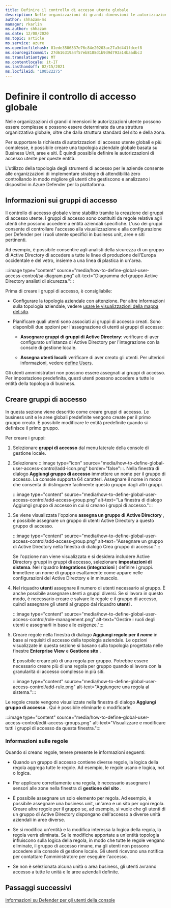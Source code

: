 ```yaml
---
title: Definire il controllo di accesso utente globale
description: Nelle organizzazioni di grandi dimensioni le autorizzazioni utente possono essere complesse e possono essere determinate da una struttura organizzativa globale, oltre che dalla struttura standard del sito e della zona.
author: shhazam-ms
manager: rkarlin
ms.author: shhazam
ms.date: 12/08/2020
ms.topic: article
ms.service: azure
ms.openlocfilehash: 81ede3506337e76c84e20203ac27a3d441fdcef8
ms.sourcegitcommit: 27d616319a4f57eb8188d1b9d9d793a14baadbc3
ms.translationtype: MT
ms.contentlocale: it-IT
ms.lasthandoff: 02/15/2021
ms.locfileid: "100522275"
---
```

# <a name="define-global-access-control"></a>Definire il controllo di accesso globale

Nelle organizzazioni di grandi dimensioni le autorizzazioni utente possono essere complesse e possono essere determinate da una struttura organizzativa globale, oltre che dalla struttura standard del sito e della zona.

Per supportare la richiesta di autorizzazioni di accesso utente globali e più complesse, è possibile creare una topologia aziendale globale basata su Business Unit, aree e siti. È quindi possibile definire le autorizzazioni di accesso utente per queste entità.

L'utilizzo della topologia degli strumenti di accesso per le aziende consente alle organizzazioni di implementare strategie di attendibilità zero controllando in modo migliore gli utenti che gestiscono e analizzano i dispositivi in Azure Defender per la piattaforma.

## <a name="about-access-groups"></a>Informazioni sui gruppi di accesso

Il controllo di accesso globale viene stabilito tramite la creazione dei gruppi di accesso utente. I gruppi di accesso sono costituiti da regole relative agli utenti che possono accedere a entità aziendali specifiche. L'uso dei gruppi consente di controllare l'accesso alla visualizzazione e alla configurazione per Defender per i ruoli utente specifici in business unit, aree e siti pertinenti.

Ad esempio, è possibile consentire agli analisti della sicurezza di un gruppo di Active Directory di accedere a tutte le linee di produzione dell'Europa occidentale e del vetro, insieme a una linea di plastica in un'area.

:::image type="content" source="media/how-to-define-global-user-access-control/sa-diagram.png" alt-text="Diagramma del gruppo Active Directory analisti di sicurezza.":::

Prima di creare i gruppi di accesso, è consigliabile:

- Configurare la topologia aziendale con attenzione. Per altre informazioni sulla topologia aziendale, vedere [usare le visualizzazioni della mappa del sito](how-to-gain-insight-into-global-regional-and-local-threats.md#work-with-site-map-views).

- Pianificare quali utenti sono associati ai gruppi di accesso creati. Sono disponibili due opzioni per l'assegnazione di utenti ai gruppi di accesso:

  - **Assegnare gruppi di gruppi di Active Directory**: verificare di aver configurato un'istanza di Active Directory per l'integrazione con la console di gestione locale.
  
  - **Assegna utenti locali**: verificare di aver creato gli utenti. Per ulteriori informazioni, vedere [define Users](how-to-create-and-manage-users.md#define-users).

Gli utenti amministratori non possono essere assegnati ai gruppi di accesso. Per impostazione predefinita, questi utenti possono accedere a tutte le entità della topologia di business.

## <a name="create-access-groups"></a>Creare gruppi di accesso

In questa sezione viene descritto come creare gruppi di accesso. Le business unit e le aree globali predefinite vengono create per il primo gruppo creato. È possibile modificare le entità predefinite quando si definisce il primo gruppo.

Per creare i gruppi:

1. Selezionare **gruppi di accesso** dal menu laterale della console di gestione locale.

2. Selezionare :::image type="icon" source="media/how-to-define-global-user-access-control/add-icon.png" border="false":::. Nella finestra di dialogo **Aggiungi gruppo di accesso** immettere un nome per il gruppo di accesso. La console supporta 64 caratteri. Assegnare il nome in modo che consenta di distinguere facilmente questo gruppo dagli altri gruppi.

   :::image type="content" source="media/how-to-define-global-user-access-control/add-access-group.png" alt-text="La finestra di dialogo Aggiungi gruppo di accesso in cui si creano i gruppi di accesso.":::

3. Se viene visualizzata l'opzione **assegna un gruppo di Active Directory** , è possibile assegnare un gruppo di utenti Active Directory a questo gruppo di accesso.

   :::image type="content" source="media/how-to-define-global-user-access-control/add-access-group.png" alt-text="Assegnare un gruppo di Active Directory nella finestra di dialogo Crea gruppo di accesso.":::

   Se l'opzione non viene visualizzata e si desidera includere Active Directory gruppi in gruppi di accesso, selezionare **impostazioni di sistema**. Nel riquadro **Integrations (integrazioni** ) definire i gruppi. Immettere un nome di gruppo esattamente come appare nelle configurazioni del Active Directory e in minuscolo.

5. Nel riquadro **utenti** assegnare il numero di utenti necessario al gruppo. È anche possibile assegnare utenti a gruppi diversi. Se si lavora in questo modo, è necessario creare e salvare le regole e il gruppo di accesso, quindi assegnare gli utenti al gruppo dal riquadro **utenti** .

   :::image type="content" source="media/how-to-define-global-user-access-control/role-management.png" alt-text="Gestire i ruoli degli utenti e assegnarli in base alle esigenze.":::

6. Creare regole nella finestra di dialogo **Aggiungi regole per il *nome*** in base ai requisiti di accesso della topologia aziendale. Le opzioni visualizzate in questa sezione si basano sulla topologia progettata nelle finestre **Enterprise View** e **Gestione sito** . 

   È possibile creare più di una regola per gruppo. Potrebbe essere necessario creare più di una regola per gruppo quando si lavora con la granularità di accesso complesso in più siti. 

   :::image type="content" source="media/how-to-define-global-user-access-control/add-rule.png" alt-text="Aggiungere una regola al sistema.":::

Le regole create vengono visualizzate nella finestra di dialogo **Aggiungi gruppo di accesso** . Qui è possibile eliminarle o modificarle.

:::image type="content" source="media/how-to-define-global-user-access-control/edit-access-groups.png" alt-text="Visualizzare e modificare tutti i gruppi di accesso da questa finestra.":::

### <a name="about-rules"></a>Informazioni sulle regole

Quando si creano regole, tenere presente le informazioni seguenti:

- Quando un gruppo di accesso contiene diverse regole, la logica della regola aggrega tutte le regole. Ad esempio, le regole usano e logica, not o logica.

- Per applicare correttamente una regola, è necessario assegnare i sensori alle zone nella finestra di **gestione del sito** .

- È possibile assegnare un solo elemento per regola. Ad esempio, è possibile assegnare una business unit, un'area e un sito per ogni regola. Creare altre regole per il gruppo se, ad esempio, si vuole che gli utenti di un gruppo di Active Directory dispongano dell'accesso a diverse unità aziendali in aree diverse.

- Se si modifica un'entità e la modifica interessa la logica della regola, la regola verrà eliminata. Se le modifiche apportate a un'entità topologia influiscono sulla logica della regola, in modo che tutte le regole vengano eliminate, il gruppo di accesso rimane, ma gli utenti non possono accedere alla console di gestione locale. Gli utenti ricevono una notifica per contattare l'amministratore per eseguire l'accesso.

- Se non è selezionata alcuna unità o area business, gli utenti avranno accesso a tutte le unità e le aree aziendali definite.

## <a name="next-steps"></a>Passaggi successivi

[Informazioni su Defender per gli utenti della console](how-to-create-and-manage-users.md)
